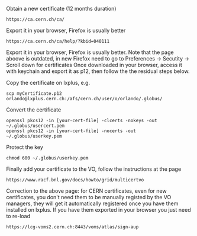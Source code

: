 Obtain a new certificate (12 months duration) 

    https://ca.cern.ch/ca/ 
    
Export it in your browser, Firefox is usually better 

    https://ca.cern.ch/ca/help/?kbid=040111 

Export it in your browser, Firefox is usually better. Note that the page aboove is outdated, in new Firefox need to go to Preferences -> Secutity -> Scroll down for certificates 
Once downloaded in your browser, access it with keychain and export it as p12, then follow the the residual steps below. 

Copy the certificate on lxplus, e.g. 

    scp myCertificate.p12 orlando@lxplus.cern.ch:/afs/cern.ch/user/o/orlando/.globus/
    
Convert the certificate 

    openssl pkcs12 -in [your-cert-file] -clcerts -nokeys -out ~/.globus/usercert.pem
    openssl pkcs12 -in [your-cert-file] -nocerts -out ~/.globus/userkey.pem
    
Protect the key 

    chmod 600 ~/.globus/userkey.pem 
    
Finally add your certificate to the VO, follow the instructions at the page 

    https://www.racf.bnl.gov/docs/howto/grid/multicertvo 
    
Correction to the above page: for CERN certificates, even for new certificates, you don't need them to be manually registed by the VO managers, they will get it automatically registered once you have them installed on lxplus. If you have them exported in your browser you just need to re-load 

    https://lcg-voms2.cern.ch:8443/voms/atlas/sign-aup    
    
    

    
